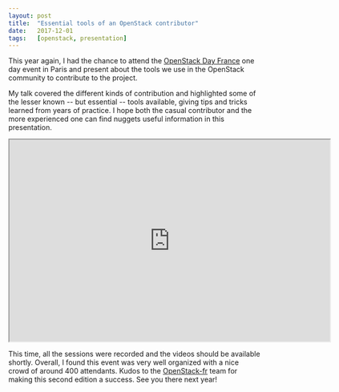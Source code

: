 ```yaml
---
layout: post
title:  "Essential tools of an OpenStack contributor"
date:   2017-12-01
tags:   [openstack, presentation]
---
```


This year again, I had the chance to attend the [OpenStack Day
France](https://openstackdayfrance.fr/) one day event in Paris and present
about the tools we use in the OpenStack community to contribute to the project.

My talk covered the different kinds of contribution and highlighted some of the
lesser known -- but essential -- tools available, giving tips and tricks learned
from years of practice. I hope both the casual contributor and the more
experienced one can find nuggets useful information in this presentation.

<center>
  <iframe src="https://drive.google.com/file/d/1a3R4C-iVC8i2PaC3ckIB96f80ZT_O-WL/preview" width="640" height="403"></iframe>
</center>

This time, all the sessions were recorded and the videos should be available
shortly. Overall, I found this event was very well organized with a nice crowd
of around 400 attendants. Kudos to the [OpenStack-fr](http://openstack.fr/)
team for making this second edition a success. See you there next year!
